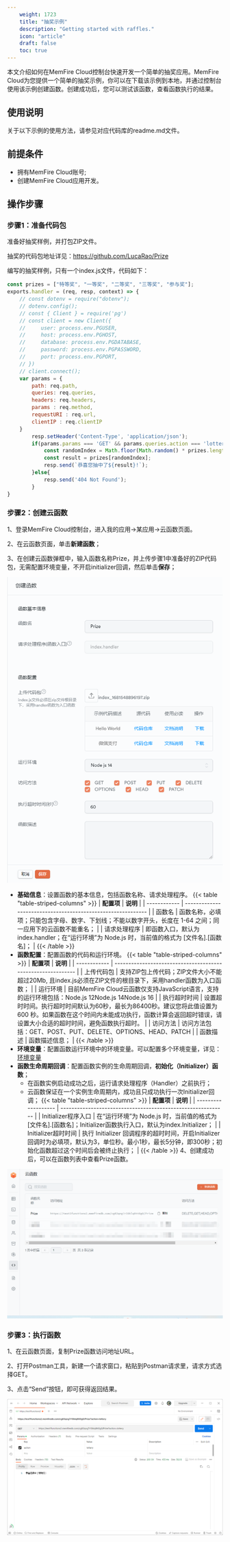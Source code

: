 ```yaml
---
    weight: 1723
    title: "抽奖示例"
    description: "Getting started with raffles."
    icon: "article"
    draft: false
    toc: true
---
```


本文介绍如何在MemFire Cloud控制台快速开发一个简单的抽奖应用。MemFire Cloud为您提供一个简单的抽奖示例，你可以在下载该示例到本地，并通过控制台使用该示例创建函数。创建成功后，您可以测试该函数，查看函数执行的结果。

## **使用说明**

关于以下示例的使用方法，请参见对应代码库的readme.md文件。

## 前提条件

- 拥有MemFire Cloud账号;
- 创建MemFire Cloud应用开发。

## 操作步骤

### 步骤1：准备代码包

准备好抽奖样例，并打包ZIP文件。

抽奖的代码包地址详见：https://github.com/LucaRao/Prize

编写的抽奖样例，只有一个index.js文件，代码如下：

```JavaScript
const prizes = ["特等奖", "一等奖", "二等奖", "三等奖", "参与奖"];
exports.handler = (req, resp, context) => {
    // const dotenv = require("dotenv");
    // dotenv.config();
    // const { Client } = require('pg')
    // const client = new Client({
    //     user: process.env.PGUSER,
    //     host: process.env.PGHOST,
    //     database: process.env.PGDATABASE,
    //     password: process.env.PGPASSWORD,
    //     port: process.env.PGPORT,
    // })
    // client.connect();
    var params = {
        path: req.path,
        queries: req.queries,
        headers: req.headers,
        params : req.method,
        requestURI : req.url,
        clientIP : req.clientIP
    }
        resp.setHeader('Content-Type', 'application/json');
        if(params.params === 'GET' && params.queries.action === 'lottery'){
            const randomIndex = Math.floor(Math.random() * prizes.length);
            const result = prizes[randomIndex];
            resp.send(`恭喜您抽中了${result}!`);
        }else{
            resp.send('404 Not Found');
        }
}
```

### 步骤2：创建云函数

1、登录MemFire Cloud控制台，进入我的应用->某应用->云函数页面。

2、在云函数页面，单击**新建函数**；

3、在创建云函数弹框中，输入函数名称Prize，并上传步骤1中准备好的ZIP代码包，无需配置环境变量，不开启initializer回调，然后单击**保存**；

<img src="../../../../img/raffle-1.png">

- **基础信息**：设置函数的基本信息，包括函数名称、请求处理程序。
{{< table "table-striped-columns" >}}
| **配置项**   | **说明**                                                     |
| ------------ | ------------------------------------------------------------ |
| 函数名       | 函数名称，必填项；只能包含字母、数字、下划线；不能以数字开头，长度在 1-64 之间；同一应用下的云函数不能重名； |
| 请求处理程序 | 即函数入口，默认为index.handler；在“运行环境”为 Node.js 时，当前值的格式为 [文件名].[函数名]； |
 {{< /table >}}
- **函数配置**：配置函数的代码和运行环境。
{{< table "table-striped-columns" >}}
| **配置项**   | **说明**                                                     |
| ------------ | ------------------------------------------------------------ |
| 上传代码包   | 支持ZIP包上传代码；ZIP文件大小不能超过20Mb, 且index.js必须在ZIP文件的根目录下，采用handler函数为入口函数； |
| 运行环境     | 目前MemFire Cloud云函数仅支持JavaScript语言，支持的运行环境包括：Node.js 12Node.js 14Node.js 16 |
| 执行超时时间 | 设置超时时间。执行超时时间默认为60秒，最长为86400秒。建议您将此值设置为 600 秒。如果函数在这个时间内未能成功执行，函数计算会返回超时错误，请设置大小合适的超时时间，避免函数执行超时。 |
| 访问方法     | 访问方法包括：GET、POST、PUT、DELETE、OPTIONS、HEAD、PATCH   |
| 函数描述     | 函数描述信息；                                               |
 {{< /table >}}
- **环境变量**：配置函数运行环境中的环境变量。可以配置多个环境变量，详见：[环境变量](/docs//guides/functions/variable)
- **函数生命周期回调**：配置函数实例的生命周期回调，**初始化（Initializer）函数**；
  - 在函数实例启动成功之后，运行请求处理程序（Handler）之前执行；
  - 云函数保证在一个实例生命周期内，成功且只成功执行一次Initializer回调；
{{< table "table-striped-columns" >}}
| **配置项**          | **说明**                                                     |
| ------------------- | ------------------------------------------------------------ |
| Initializer程序入口 | 在“运行环境”为 Node.js 时，当前值的格式为 [文件名].[函数名]；Initializer函数执行入口，默认为index.Initializer； |
| Initializer超时时间 | 执行 Initializer 回调程序的超时时间，开启Initializer回调时为必填项，默认为3，单位秒。最小1秒，最长5分钟，即300秒；初始化函数超过这个时间后会被终止执行； |
 {{< /table >}}
4、创建成功后，可以在函数列表中查看Prize函数。

<img src="../../../../img/raffle-2.png">

### 步骤3：执行函数

1、在云函数页面，复制Prize函数访问地址URL。

2、打开Postman工具，新建一个请求窗口，粘贴到Postman请求里，请求方式选择GET。

3、点击“Send”按钮，即可获得返回结果。

<img src="../../../../img/raffle-3.png">


